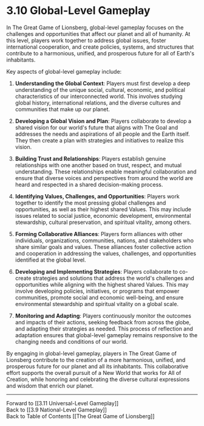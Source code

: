 # 3.10 Global-Level Gameplay

In The Great Game of Lionsberg, global-level gameplay focuses on the challenges and opportunities that affect our planet and all of humanity. At this level, players work together to address global issues, foster international cooperation, and create policies, systems, and structures that contribute to a harmonious, unified, and prosperous future for all of Earth's inhabitants.

Key aspects of global-level gameplay include:

1.  **Understanding the Global Context**: Players must first develop a deep understanding of the unique social, cultural, economic, and political characteristics of our interconnected world. This involves studying global history, international relations, and the diverse cultures and communities that make up our planet.
    
2.  **Developing a Global Vision and Plan**: Players collaborate to develop a shared vision for our world's future that aligns with The Goal and addresses the needs and aspirations of all people and the Earth itself. They then create a plan with strategies and initiatives to realize this vision.
    
3.  **Building Trust and Relationships**: Players establish genuine relationships with one another based on trust, respect, and mutual understanding. These relationships enable meaningful collaboration and ensure that diverse voices and perspectives from around the world are heard and respected in a shared decision-making process.
    
4.  **Identifying Values, Challenges, and Opportunities**: Players work together to identify the most pressing global challenges and opportunities, as well as their highest shared Values. This may include issues related to social justice, economic development, environmental stewardship, cultural preservation, and spiritual vitality, among others.
    
5.  **Forming Collaborative Alliances**: Players form alliances with other individuals, organizations, communities, nations, and stakeholders who share similar goals and values. These alliances foster collective action and cooperation in addressing the values, challenges, and opportunities identified at the global level.
    
6.  **Developing and Implementing Strategies**: Players collaborate to co-create strategies and solutions that address the world's challenges and opportunities while aligning with the highest shared Values. This may involve developing policies, initiatives, or programs that empower communities, promote social and economic well-being, and ensure environmental stewardship and spiritual vitality on a global scale.
    
7.  **Monitoring and Adapting**: Players continuously monitor the outcomes and impacts of their actions, seeking feedback from across the globe, and adapting their strategies as needed. This process of reflection and adaptation ensures that global-level gameplay remains responsive to the changing needs and conditions of our world.
    

By engaging in global-level gameplay, players in The Great Game of Lionsberg contribute to the creation of a more harmonious, unified, and prosperous future for our planet and all its inhabitants. This collaborative effort supports the overall pursuit of a New World that works for All of Creation, while honoring and celebrating the diverse cultural expressions and wisdom that enrich our planet.

____

Forward to [[3.11 Universal-Level Gameplay]]    
Back to [[3.9 National-Level Gameplay]]  
Back to Table of Contents [[The Great Game of Lionsberg]]  
